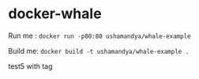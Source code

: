 # docker-whale

Run me : `docker run -p80:80 ushamandya/whale-example`

Build me: `docker build -t ushamandya/whale-example .`

test5 with tag